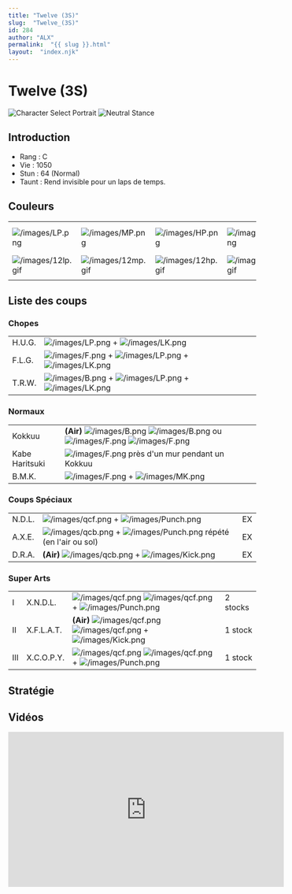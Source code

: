 ```yaml
---
title: "Twelve (3S)"
slug:  "Twelve_(3S)"
id: 284
author: "ALX"
permalink:  "{{ slug }}.html"
layout:  "index.njk"
---
```


# Twelve (3S)

![Character Select
Portrait](/images/Twelve3sport.gif "Character Select Portrait")
![Neutral Stance](/images/Twelve3s-stance.gif "Neutral Stance")

## Introduction

- Rang : C
- Vie : 1050
- Stun : 64 (Normal)
- Taunt : Rend invisible pour un laps de temps.

## Couleurs

|                                          |                                          |                                          |                                          |                                          |                                          |                                                                                                              |
|------------------------------------------|------------------------------------------|------------------------------------------|------------------------------------------|------------------------------------------|------------------------------------------|--------------------------------------------------------------------------------------------------------------|
| ![](/images/LP.png "/images/LP.png")     | ![](/images/MP.png "/images/MP.png")     | ![](/images/HP.png "/images/HP.png")     | ![](/images/LK.png "/images/LK.png")     | ![](/images/MK.png "/images/MK.png")     | ![](/images/HK.png "/images/HK.png")     | ![](/images/LP.png "/images/LP.png")![](/images/MK.png "/images/MK.png")![](/images/HP.png "/images/HP.png") |
| ![](/images/12lp.gif "/images/12lp.gif") | ![](/images/12mp.gif "/images/12mp.gif") | ![](/images/12hp.gif "/images/12hp.gif") | ![](/images/12lk.gif "/images/12lk.gif") | ![](/images/12mk.gif "/images/12mk.gif") | ![](/images/12hk.gif "/images/12hk.gif") | ![](/images/12lpmkhp.gif "/images/12lpmkhp.gif")                                                             |
|                                          |                                          |                                          |                                          |                                          |                                          |                                                                                                              |

## Liste des coups

### Chopes

|        |                                                                                                                  |
|--------|------------------------------------------------------------------------------------------------------------------|
| H.U.G. | ![](/images/LP.png "/images/LP.png") + ![](/images/LK.png "/images/LK.png")                                      |
| F.L.G. | ![](/images/F.png "/images/F.png") + ![](/images/LP.png "/images/LP.png") + ![](/images/LK.png "/images/LK.png") |
| T.R.W. | ![](/images/B.png "/images/B.png") + ![](/images/LP.png "/images/LP.png") + ![](/images/LK.png "/images/LK.png") |

### Normaux

|                |                                                                                                                                                          |
|----------------|----------------------------------------------------------------------------------------------------------------------------------------------------------|
| Kokkuu         | **(Air)** ![](/images/B.png "/images/B.png") ![](/images/B.png "/images/B.png") ou ![](/images/F.png "/images/F.png") ![](/images/F.png "/images/F.png") |
| Kabe Haritsuki | ![](/images/F.png "/images/F.png") près d'un mur pendant un Kokkuu                                                                                       |
| B.M.K.         | ![](/images/F.png "/images/F.png") + ![](/images/MK.png "/images/MK.png")                                                                                |

### Coups Spéciaux

|        |                                                                                                              |     |
|--------|--------------------------------------------------------------------------------------------------------------|-----|
| N.D.L. | ![](/images/qcf.png "/images/qcf.png") + ![](/images/Punch.png "/images/Punch.png")                          | EX  |
| A.X.E. | ![](/images/qcb.png "/images/qcb.png") + ![](/images/Punch.png "/images/Punch.png") répété (en l'air ou sol) | EX  |
| D.R.A. | **(Air)** ![](/images/qcb.png "/images/qcb.png") + ![](/images/Kick.png "/images/Kick.png")                  | EX  |

### Super Arts

|     |            |                                                                                                                                    |          |
|-----|------------|------------------------------------------------------------------------------------------------------------------------------------|----------|
| I   | X.N.D.L.   | ![](/images/qcf.png "/images/qcf.png") ![](/images/qcf.png "/images/qcf.png") + ![](/images/Punch.png "/images/Punch.png")         | 2 stocks |
| II  | X.F.L.A.T. | **(Air)** ![](/images/qcf.png "/images/qcf.png") ![](/images/qcf.png "/images/qcf.png") + ![](/images/Kick.png "/images/Kick.png") | 1 stock  |
| III | X.C.O.P.Y. | ![](/images/qcf.png "/images/qcf.png") ![](/images/qcf.png "/images/qcf.png") + ![](/images/Punch.png "/images/Punch.png")         | 1 stock  |

## Stratégie

## Vidéos

<iframe width='560' height='315' src='https://www.youtube.com/embed/1C8aVH3KO-k' title='YouTube video player' frameborder='0' allow='accelerometer; autoplay; clipboard-write; encrypted-media; gyroscope; picture-in-picture' allowfullscreen></iframe>
